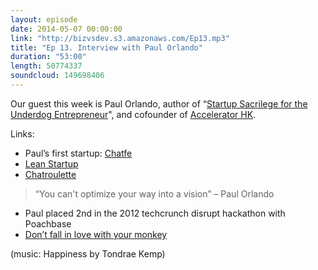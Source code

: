 ```yaml
---
layout: episode
date: 2014-05-07 00:00:00
link: "http://bizvsdev.s3.amazonaws.com/Ep13.mp3"
title: "Ep 13. Interview with Paul Orlando"
duration: "53:00"
length: 50774337
soundcloud: 149698406
---
```


Our guest this week is Paul Orlando, author of “[Startup Sacrilege for the Underdog Entrepreneur](https://leanpub.com/StartupSacrilege)", and cofounder of [Accelerator HK](http://acceleratorhk.com).

Links:

- Paul’s first startup: [Chatfe](http://chatfe.com)
- [Lean Startup](http://theleanstartup.com/principles)
- [Chatroulette](http://www.chatroulette.com)

> “You can't optimize your way into a vision”
>   – Paul Orlando

- Paul placed 2nd in the 2012 techcrunch disrupt hackathon with Poachbase
- [Don’t fall in love with your monkey](http://themoth.org/posts/stories/dont-fall-in-love-with-your-monkey)


(music: Happiness by Tondrae Kemp)

